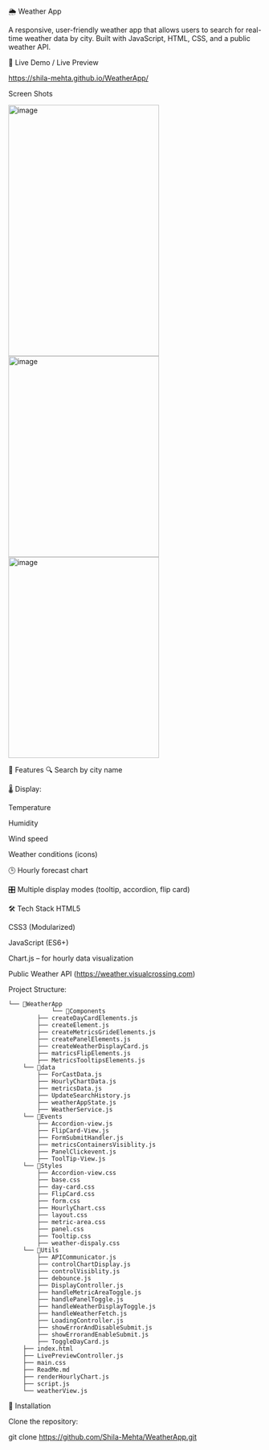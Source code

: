 🌦️ Weather App

A responsive, user-friendly weather app that allows users to search for real-time weather data by city. Built with JavaScript, HTML, CSS, and a public weather API.

📸  Live Demo / Live Preview

  https://shila-mehta.github.io/WeatherApp/


  Screen Shots

<img width="300" height="500" alt="image" src="https://github.com/user-attachments/assets/42234ebc-a264-4c18-9869-6e38fa7ee36a" />
<img width="300" height="400" alt="image" src="https://github.com/user-attachments/assets/603a1d92-71e4-4025-8755-682d1b5fb7f6" />
<img width="300" height="400" alt="image" src="https://github.com/user-attachments/assets/0c0e351b-7d5d-489f-b8e1-ba4090850823" />



🧩 Features
🔍 Search by city name

🌡️ Display:

Temperature

Humidity

Wind speed

Weather conditions (icons)

🕒 Hourly forecast chart

🎛️ Multiple display modes (tooltip, accordion, flip card)

🛠️ Tech Stack
HTML5

CSS3 (Modularized)

JavaScript (ES6+)

Chart.js – for hourly data visualization

Public Weather API (https://weather.visualcrossing.com)


Project Structure:
```
└── 📁WeatherApp
            └── 📁Components
        ├── createDayCardElements.js
        ├── createElement.js
        ├── createMetricsGrideElements.js
        ├── createPanelElements.js
        ├── createWeatherDisplayCard.js
        ├── matricsFlipElements.js
        ├── MetricsTooltipsElements.js
    └── 📁data
        ├── ForCastData.js
        ├── HourlyChartData.js
        ├── metricsData.js
        ├── UpdateSearchHistory.js
        ├── weatherAppState.js
        ├── WeatherService.js
    └── 📁Events
        ├── Accordion-view.js
        ├── FlipCard-View.js
        ├── FormSubmitHandler.js
        ├── metricsContainersVisiblity.js
        ├── PanelClickevent.js
        ├── ToolTip-View.js
    └── 📁Styles
        ├── Accordion-view.css
        ├── base.css
        ├── day-card.css
        ├── FlipCard.css
        ├── form.css
        ├── HourlyChart.css
        ├── layout.css
        ├── metric-area.css
        ├── panel.css
        ├── Tooltip.css
        ├── weather-dispaly.css
    └── 📁Utils
        ├── APICommunicator.js
        ├── controlChartDisplay.js
        ├── controlVisiblity.js
        ├── debounce.js
        ├── DisplayController.js
        ├── handleMetricAreaToggle.js
        ├── handlePanelToggle.js
        ├── handleWeatherDisplayToggle.js
        ├── handleWeatherFetch.js
        ├── LoadingController.js
        ├── showErrorAndDisableSubmit.js
        ├── showErrorandEnableSubmit.js
        ├── ToggleDayCard.js
    ├── index.html
    ├── LivePreviewController.js
    ├── main.css
    ├── ReadMe.md
    ├── renderHourlyChart.js
    ├── script.js
    └── weatherView.js
```

🔧 Installation

Clone the repository:

git clone https://github.com/Shila-Mehta/WeatherApp.git
